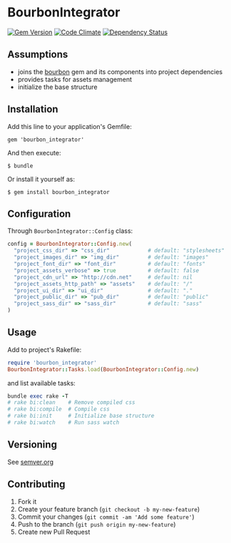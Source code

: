 # BourbonIntegrator

[![Gem Version](https://badge.fury.io/rb/bourbon_integrator.svg)](http://badge.fury.io/rb/bourbon_integrator)
[![Code Climate](https://codeclimate.com/github/skopciewski/bourbon_integrator/badges/gpa.svg)](https://codeclimate.com/github/skopciewski/bourbon_integrator)
[![Dependency Status](https://gemnasium.com/badges/github.com/skopciewski/bourbon_integrator.svg)](https://gemnasium.com/github.com/skopciewski/bourbon_integrator)

## Assumptions

* joins the [bourbon][bourbon] gem and its components into project dependencies
* provides tasks for assets management
* initialize the base structure

## Installation

Add this line to your application's Gemfile:

    gem 'bourbon_integrator'

And then execute:

    $ bundle

Or install it yourself as:

    $ gem install bourbon_integrator

## Configuration

Through `BourbonIntegrator::Config` class:

```ruby
config = BourbonIntegrator::Config.new(
  "project_css_dir" => "css_dir"            # default: "stylesheets"
  "project_images_dir" => "img_dir"         # default: "images"
  "project_font_dir" => "font_dir"          # default: "fonts"
  "project_assets_verbose" => true          # default: false
  "project_cdn_url" => "http://cdn.net"     # default: nil
  "project_assets_http_path" => "assets"    # default: "/"
  "project_ui_dir" => "ui_dir"              # default: "."
  "project_public_dir" => "pub_dir"         # default: "public"
  "project_sass_dir" => "sass_dir"          # default: "sass"
)
```

## Usage

Add to project's Rakefile:
```ruby
require 'bourbon_integrator'
BourbonIntegrator::Tasks.load(BourbonIntegrator::Config.new)
```

and list available tasks:
```ruby
bundle exec rake -T
# rake bi:clean    # Remove compiled css
# rake bi:compile  # Compile css
# rake bi:init     # Initialize base structure
# rake bi:watch    # Run sass watch
```

## Versioning

See [semver.org][semver]

## Contributing

1. Fork it
2. Create your feature branch (`git checkout -b my-new-feature`)
3. Commit your changes (`git commit -am 'Add some feature'`)
4. Push to the branch (`git push origin my-new-feature`)
5. Create new Pull Request

[semver]: http://semver.org/
[bourbon]: http://bourbon.io/
